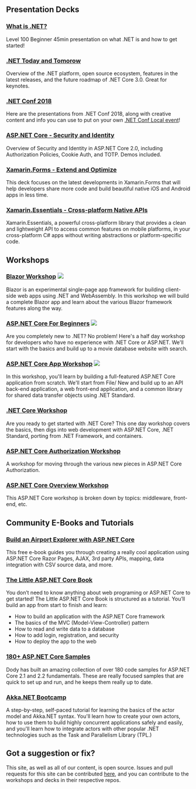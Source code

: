 ## Presentation Decks

### [What is .NET?](https://github.com/dotnet-presentations/home/tree/master/.NET%20Intro)

Level 100 Beginner 45min presentation on what .NET is and how to get started!

### [.NET Today and Tomorow](https://github.com/dotnet-presentations/home/tree/master/.NET%20Keynote)

Overview of the .NET platform, open source ecosystem, features in the latest releases, and the future roadmap of .NET Core 3.0. Great for keynotes.

### [.NET Conf 2018](https://github.com/dotnet-presentations/dotnetconf2018)
Here are the presentations from .NET Conf 2018, along with creative content and info you can use to put on your own [.NET Conf Local event](https://www.dotnetconf.net/local-events)!

### [ASP.NET Core - Security and Identity](https://github.com/dotnet-presentations/home/tree/master/Security/ASP.NET%20Core%202.0)

Overview of Security and Identity in ASP.NET Core 2.0, including Authorization Policies, Cookie Auth, and TOTP. Demos included.

### [Xamarin.Forms - Extend and Optimize](https://github.com/dotnet-presentations/mobile/tree/master/Xamarin.Forms%20-%20Extend%20and%20Optimize)

This deck focuses on the latest developments in Xamarin.Forms that will help developers share more code and build beautiful native iOS and Android apps in less time.

### [Xamarin.Essentials - Cross-platform Native APIs](https://github.com/dotnet-presentations/mobile/tree/master/Xamarin.Essentials)

Xamarin.Essentials, a powerful cross-platform library that provides a clean and lightweight API to access common features on mobile platforms, in your cross-platform C# apps without writing abstractions or platform-specific code.

## Workshops

### [Blazor Workshop](https://github.com/dotnet-presentations/blazor-workshop/) ![](https://img.shields.io/github/last-commit/dotnet-presentations/blazor-workshop.svg?style=flat)

Blazor is an experimental single-page app framework for building client-side web apps using .NET and WebAssembly. In this workshop we will build a complete Blazor app and learn about the various Blazor framework features along the way.

### [ASP.NET Core For Beginners](https://github.com/dotnet-presentations/aspnetcore-for-beginners) ![](https://img.shields.io/github/last-commit/dotnet-presentations/aspnetcore-for-beginners.svg?style=flat)

Are you completely new to .NET? No problem! Here's a half day workshop for developers who have no experience with .NET Core or ASP.NET. We'll start with the basics and build up to a movie database website with search.

### [ASP.NET Core App Workshop](https://github.com/dotnet-presentations/aspnetcore-app-workshop) ![](https://img.shields.io/github/last-commit/dotnet-presentations/aspnetcore-app-workshop.svg?style=flat)

In this workshop, you'll learn by building a full-featured ASP.NET Core application from scratch. We'll start from File/ New and build up to an API back-end application, a web front-end application, and a common library for shared data transfer objects using .NET Standard.

### [.NET Core Workshop](https://github.com/dotnet-presentations/dotnetcore-workshop)

Are you ready to get started with .NET Core? This one day workshop covers the basics, then digs into web development with ASP.NET Core,
.NET Standard, porting from .NET Framework, and containers.

### [ASP.NET Core Authorization Workshop](https://github.com/blowdart/AspNetAuthorizationWorkshop)

A workshop for moving through the various new pieces in ASP.NET Core Authorization.

### [ASP.NET Core Overview Workshop](https://github.com/dotnet-presentations/aspnetcore-workshop)

This ASP.NET Core workshop is broken down by topics: middleware, front-end, etc.

## Community E-Books and Tutorials

### [Build an Airport Explorer with ASP.NET Core](https://www.jerriepelser.com/books/airport-explorer)

This free e-book guides you through creating a really cool application using ASP.NET Core Razor Pages, AJAX, 3rd party APIs, mapping, data integration with CSV source data, and more.

### [The Little ASP.NET Core Book](https://www.recaffeinate.co/book/)

You don’t need to know anything about web programing or ASP.NET Core to get started! The Little ASP.NET Core Book is structured as a tutorial. You’ll build an app from start to finish and learn:

- How to build an application with the ASP.NET Core framework
- The basics of the MVC (Model-View-Controller) pattern
- How to read and write data to a database
- How to add login, registration, and security
- How to deploy the app to the web

### [180+ ASP.NET Core Samples](https://github.com/dodyg/practical-aspnetcore)
Dody has built an amazing collection of over 180 code samples for ASP.NET Core 2.1 and 2.2 fundamentals. These are really focused samples that are quick to set up and run, and he keeps them really up to date.

### [Akka.NET Bootcamp](https://github.com/petabridge/akka-bootcamp)
A step-by-step, self-paced tutorial for learning the basics of the actor model and Akka.NET syntax. You'll learn how to create your own actors, how to use them to build highly concurrent applications safely and easily, and you'll learn how to integrate actors with other popular .NET technologies such as the Task and Parallelism Library (TPL.)

## Got a suggestion or fix?
This site, as well as all of our content, is open source. Issues and pull requests for this site can be contributed [here](https://github.com/dotnet-presentations/dotnet-presentations.github.io), and you can contribute to the workshops and decks in their respective repos.
